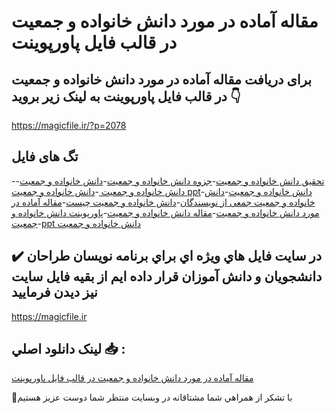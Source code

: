 # مقاله آماده در مورد دانش خانواده و جمعیت در قالب فایل پاورپوینت

## برای دریافت مقاله آماده در مورد دانش خانواده و جمعیت در قالب فایل پاورپوینت به لینک زیر بروید 👇

https://magicfile.ir/?p=2078

## تگ های فایل

-[تحقیق دانش خانواده و جمعیت](https://magicfile.ir/product/%d9%85%d9%82%d8%a7%d9%84%d9%87-%d8%a2%d9%85%d8%a7%d8%af%d9%87-%d8%af%d8%b1-%d9%85%d9%88%d8%b1%d8%af-%d8%af%d8%a7%d9%86%d8%b4-%d8%ae%d8%a7%d9%86%d9%88%d8%a7%d8%af%d9%87-%d9%88-%d8%ac%d9%85%d8%b9%d9%8a%d8%aa/)-[جزوه دانش خانواده و جمعیت](https://magicfile.ir/product/%d9%85%d9%82%d8%a7%d9%84%d9%87-%d8%a2%d9%85%d8%a7%d8%af%d9%87-%d8%af%d8%b1-%d9%85%d9%88%d8%b1%d8%af-%d8%af%d8%a7%d9%86%d8%b4-%d8%ae%d8%a7%d9%86%d9%88%d8%a7%d8%af%d9%87-%d9%88-%d8%ac%d9%85%d8%b9%d9%8a%d8%aa/)-[دانش خانواده و جمعيت](https://magicfile.ir/product/%d9%85%d9%82%d8%a7%d9%84%d9%87-%d8%a2%d9%85%d8%a7%d8%af%d9%87-%d8%af%d8%b1-%d9%85%d9%88%d8%b1%d8%af-%d8%af%d8%a7%d9%86%d8%b4-%d8%ae%d8%a7%d9%86%d9%88%d8%a7%d8%af%d9%87-%d9%88-%d8%ac%d9%85%d8%b9%d9%8a%d8%aa/)-[دانش خانواده و جمعيت ](https://magicfile.ir/product/%d9%85%d9%82%d8%a7%d9%84%d9%87-%d8%a2%d9%85%d8%a7%d8%af%d9%87-%d8%af%d8%b1-%d9%85%d9%88%d8%b1%d8%af-%d8%af%d8%a7%d9%86%d8%b4-%d8%ae%d8%a7%d9%86%d9%88%d8%a7%d8%af%d9%87-%d9%88-%d8%ac%d9%85%d8%b9%d9%8a%d8%aa/)-[دانش خانواده و جمعيت ppt](https://magicfile.ir/product/%d9%85%d9%82%d8%a7%d9%84%d9%87-%d8%a2%d9%85%d8%a7%d8%af%d9%87-%d8%af%d8%b1-%d9%85%d9%88%d8%b1%d8%af-%d8%af%d8%a7%d9%86%d8%b4-%d8%ae%d8%a7%d9%86%d9%88%d8%a7%d8%af%d9%87-%d9%88-%d8%ac%d9%85%d8%b9%d9%8a%d8%aa/)-[دانش خانواده و جمعیت](https://magicfile.ir/product/%d9%85%d9%82%d8%a7%d9%84%d9%87-%d8%a2%d9%85%d8%a7%d8%af%d9%87-%d8%af%d8%b1-%d9%85%d9%88%d8%b1%d8%af-%d8%af%d8%a7%d9%86%d8%b4-%d8%ae%d8%a7%d9%86%d9%88%d8%a7%d8%af%d9%87-%d9%88-%d8%ac%d9%85%d8%b9%d9%8a%d8%aa/)-[دانش خانواده و جمعیت جمعی از نویسندگان](https://magicfile.ir/product/%d9%85%d9%82%d8%a7%d9%84%d9%87-%d8%a2%d9%85%d8%a7%d8%af%d9%87-%d8%af%d8%b1-%d9%85%d9%88%d8%b1%d8%af-%d8%af%d8%a7%d9%86%d8%b4-%d8%ae%d8%a7%d9%86%d9%88%d8%a7%d8%af%d9%87-%d9%88-%d8%ac%d9%85%d8%b9%d9%8a%d8%aa/)-[دانش خانواده و جمعیت چیست](https://magicfile.ir/product/%d9%85%d9%82%d8%a7%d9%84%d9%87-%d8%a2%d9%85%d8%a7%d8%af%d9%87-%d8%af%d8%b1-%d9%85%d9%88%d8%b1%d8%af-%d8%af%d8%a7%d9%86%d8%b4-%d8%ae%d8%a7%d9%86%d9%88%d8%a7%d8%af%d9%87-%d9%88-%d8%ac%d9%85%d8%b9%d9%8a%d8%aa/)-[مقاله آماده در مورد دانش خانواده و جمعيت](https://magicfile.ir/product/%d9%85%d9%82%d8%a7%d9%84%d9%87-%d8%a2%d9%85%d8%a7%d8%af%d9%87-%d8%af%d8%b1-%d9%85%d9%88%d8%b1%d8%af-%d8%af%d8%a7%d9%86%d8%b4-%d8%ae%d8%a7%d9%86%d9%88%d8%a7%d8%af%d9%87-%d9%88-%d8%ac%d9%85%d8%b9%d9%8a%d8%aa/)-[مقاله دانش خانواده و جمعیت](https://magicfile.ir/product/%d9%85%d9%82%d8%a7%d9%84%d9%87-%d8%a2%d9%85%d8%a7%d8%af%d9%87-%d8%af%d8%b1-%d9%85%d9%88%d8%b1%d8%af-%d8%af%d8%a7%d9%86%d8%b4-%d8%ae%d8%a7%d9%86%d9%88%d8%a7%d8%af%d9%87-%d9%88-%d8%ac%d9%85%d8%b9%d9%8a%d8%aa/)-[پاورپوینت دانش خانواده و جمعیت](https://magicfile.ir/product/%d9%85%d9%82%d8%a7%d9%84%d9%87-%d8%a2%d9%85%d8%a7%d8%af%d9%87-%d8%af%d8%b1-%d9%85%d9%88%d8%b1%d8%af-%d8%af%d8%a7%d9%86%d8%b4-%d8%ae%d8%a7%d9%86%d9%88%d8%a7%d8%af%d9%87-%d9%88-%d8%ac%d9%85%d8%b9%d9%8a%d8%aa/)-[ppt دانش خانواده و جمعیت](https://magicfile.ir/product/%d9%85%d9%82%d8%a7%d9%84%d9%87-%d8%a2%d9%85%d8%a7%d8%af%d9%87-%d8%af%d8%b1-%d9%85%d9%88%d8%b1%d8%af-%d8%af%d8%a7%d9%86%d8%b4-%d8%ae%d8%a7%d9%86%d9%88%d8%a7%d8%af%d9%87-%d9%88-%d8%ac%d9%85%d8%b9%d9%8a%d8%aa/)

## ✔️ در سايت فايل هاي ويژه اي براي برنامه نويسان طراحان دانشجويان و دانش آموزان قرار داده ايم از بقيه فايل سايت نيز ديدن فرماييد

https://magicfile.ir


## لينک دانلود اصلي 📥 :

[مقاله آماده در مورد دانش خانواده و جمعیت در قالب فایل پاورپوینت](https://magicfile.ir/product/%d9%85%d9%82%d8%a7%d9%84%d9%87-%d8%a2%d9%85%d8%a7%d8%af%d9%87-%d8%af%d8%b1-%d9%85%d9%88%d8%b1%d8%af-%d8%af%d8%a7%d9%86%d8%b4-%d8%ae%d8%a7%d9%86%d9%88%d8%a7%d8%af%d9%87-%d9%88-%d8%ac%d9%85%d8%b9%d9%8a%d8%aa/) 


🙏با تشکر از همراهي شما مشتاقانه در وبسایت منتظر شما دوست عزیز هستیم


